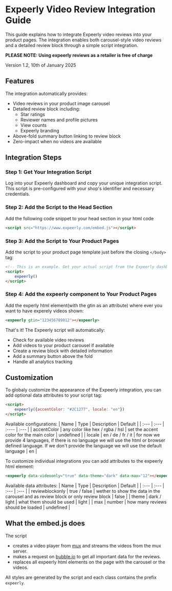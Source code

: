 # Expeerly Video Review Integration Guide

This guide explains how to integrate Expeerly video reviews into your product pages. The integration enables both carousel-style video reviews and a detailed review block through a simple script integration.

**PLEASE NOTE: Using expeerly reviews as a retailer is free of charge**

Version 1.2, 10th of January 2025

## Features

The integration automatically provides:
- Video reviews in your product image carousel
- Detailed review block including:
  - Star ratings
  - Reviewer names and profile pictures
  - View counts
  - Expeerly branding
- Above-fold summary button linking to review block
- Zero-impact when no videos are available

## Integration Steps

### Step 1: Get Your Integration Script

Log into your Expeerly dashboard and copy your unique integration script. This script is pre-configured with your shop's identifier and necessary credentials.

### Step 2: Add the Script to the Head Section
Add the following code snippet to your head section in your html code
```html
<script src="https://www.expeerly.com/embed.js"></script>
```

### Step 3: Add the Script to Your Product Pages

Add the script to your product page template just before the closing `</body>` tag:

```html
<!-- This is an example. Get your actual script from the Expeerly dashboard -->
<script>
    expeerly()
</script>
```

### Step 4: Add the expeerly component to Your Product Pages
Add the experly html element(with the gtin as an attribute) where ever you want to have experely videos shown:
```html
<expeerly gtin="123456789012"></expeerly>
```

That's it! The Expeerly script will automatically:
- Check for available video reviews
- Add videos to your product carousel if available
- Create a review block with detailed information
- Add a summary button above the fold
- Handle all analytics tracking

## Customization

To globaly customize the appearance of the Expeerly integration, you can add optional data attributes to your script tag:

```html
<script>
    expeerly({accentColor: "#2C1277", locale: "en"})
</script>
```
Available configurations:
| Name | Type | Description | Default |
| :--- | :--- | :---- | :--- |
| accentColor | any color like hex / rgba / hsl | set the accent color for the main color | undefined |
| locale | en / de / fr / it | for now we provide 4 languages, if there is no language we will use the html or browser defined language. If we don't provide the language we will use the default language | en |

To customize individual integrations you can add attributes to the expeerly html element:

```html
<expeerly data-videoonly="true" data-theme="dark" data-max="12"></expeerly>
```

Available data attributes:
| Name | Type | Description | Default |
| :--- | :--- | :--- | :--- |
| reviewblockonly | true / false | wether to show the data in the carousel and as review block or only review block | false |
| theme | dark / light | what them should be used | light |
| max | number | how many reviews should be loaded | undefined |

## What the embed.js does
The script
- creates a video player from [mux](https://www.mux.com/) and streams the videos from the mux server.
- makes a request on [bubble.io](https://bubble.io/) to get all important data for the reviews.
- replaces all expeerly html elements on the page with the carousel or the videos.

All styles are generated by the script and each class contains the prefix `expeerly`.
